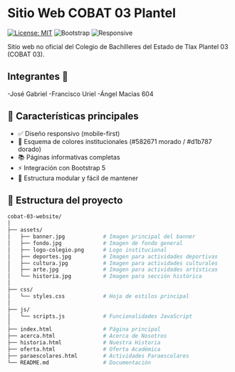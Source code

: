 # Sitio Web COBAT 03 Plantel

[![License: MIT](https://img.shields.io/badge/License-MIT-yellow.svg)](https://opensource.org/licenses/MIT)
![Bootstrap](https://img.shields.io/badge/Bootstrap-5.3+-purple)
![Responsive](https://img.shields.io/badge/Responsive-Yes-green)

Sitio web no oficial del Colegio de Bachilleres del Estado de Tlax Plantel 03 (COBAT 03).
## Integrantes 🚀
-José Gabriel
-Francisco Uriel
-Ángel Macías 604

## 🚀 Características principales

- ✅ Diseño responsivo (mobile-first)
- 🎨 Esquema de colores institucionales (#582671 morado / #d1b787 dorado)
- 📚 Páginas informativas completas
- ⚡ Integración con Bootstrap 5
- 🧩 Estructura modular y fácil de mantener

## 📂 Estructura del proyecto

```bash
cobat-03-website/
│
├── assets/
│   ├── banner.jpg            # Imagen principal del banner
│   ├── fondo.jpg             # Imagen de fondo general
│   ├── logo-colegio.png      # Logo institucional
│   ├── deportes.jpg          # Imagen para actividades deportivas
│   ├── cultura.jpg           # Imagen para actividades culturales
│   ├── arte.jpg              # Imagen para actividades artísticas
│   └── historia.jpg          # Imagen para sección histórica
│
├── css/
│   └── styles.css            # Hoja de estilos principal
│
├── js/
│   └── scripts.js            # Funcionalidades JavaScript
│
├── index.html                # Página principal
├── acerca.html               # Acerca de Nosotros
├── historia.html             # Nuestra Historia
├── oferta.html               # Oferta Académica
├── paraescolares.html        # Actividades Paraescolares
└── README.md                 # Documentación
